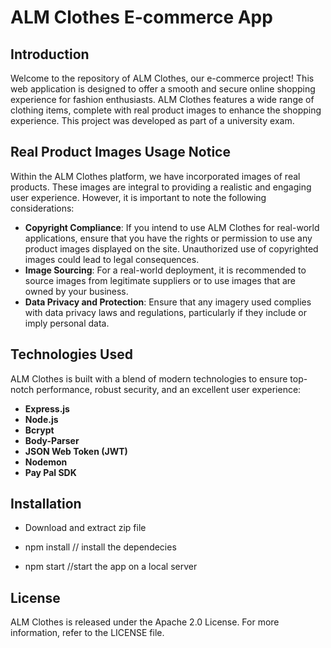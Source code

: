 # ALM Clothes E-commerce App

## Introduction
Welcome to the repository of ALM Clothes, our e-commerce project! This web application is designed to offer a smooth and secure online shopping experience for fashion enthusiasts. 
ALM Clothes features a wide range of clothing items, complete with real product images to enhance the shopping experience. 
This project was developed as part of a university exam.

## Real Product Images Usage Notice
Within the ALM Clothes platform, we have incorporated images of real products. These images are integral to providing a realistic and engaging user experience. However, it is important to note the following considerations:

- **Copyright Compliance**: If you intend to use ALM Clothes for real-world applications, ensure that you have the rights or permission to use any product images displayed on the site. Unauthorized use of copyrighted images could lead to legal consequences.
- **Image Sourcing**: For a real-world deployment, it is recommended to source images from legitimate suppliers or to use images that are owned by your business.
- **Data Privacy and Protection**: Ensure that any imagery used complies with data privacy laws and regulations, particularly if they include or imply personal data.

## Technologies Used
ALM Clothes is built with a blend of modern technologies to ensure top-notch performance, robust security, and an excellent user experience:

- **Express.js**
- **Node.js**
- **Bcrypt**
- **Body-Parser**
- **JSON Web Token (JWT)**
- **Nodemon**
- **Pay Pal SDK**

## Installation
- Download and extract zip file

- npm install // install the dependecies

- npm start //start the app on a local server




## License
ALM Clothes is released under the Apache 2.0 License. For more information, refer to the LICENSE file.
